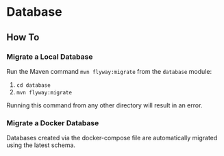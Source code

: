 # Database

## How To

### Migrate a Local Database

Run the Maven command `mvn flyway:migrate` from the `database` module:
1. `cd database`
2. `mvn flyway:migrate`

Running this command from any other directory will result in an error.

### Migrate a Docker Database

Databases created via the docker-compose file are automatically migrated using the latest schema.